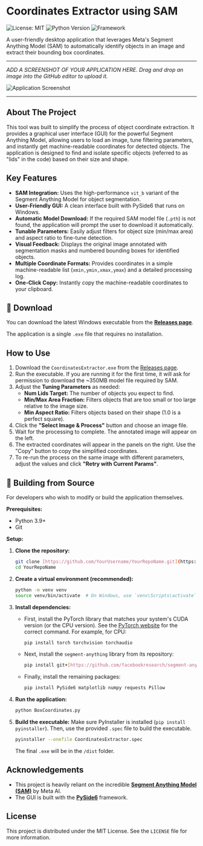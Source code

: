 # Coordinates Extractor using SAM

![License: MIT](https://img.shields.io/badge/License-MIT-yellow.svg)
![Python Version](https://img.shields.io/badge/Python-3.9%2B-blue.svg)
![Framework](https://img.shields.io/badge/Framework-PySide6-cyan.svg)

A user-friendly desktop application that leverages Meta's Segment Anything Model (SAM) to automatically identify objects in an image and extract their bounding box coordinates.

---

*ADD A SCREENSHOT OF YOUR APPLICATION HERE. Drag and drop an image into the GitHub editor to upload it.*

![Application Screenshot](placeholder.png) 

---

## About The Project

This tool was built to simplify the process of object coordinate extraction. It provides a graphical user interface (GUI) for the powerful Segment Anything Model, allowing users to load an image, tune filtering parameters, and instantly get machine-readable coordinates for detected objects. The application is designed to find and isolate specific objects (referred to as "lids" in the code) based on their size and shape.

## Key Features

* **SAM Integration:** Uses the high-performance `vit_b` variant of the Segment Anything Model for object segmentation.
* **User-Friendly GUI:** A clean interface built with PySide6 that runs on Windows.
* **Automatic Model Download:** If the required SAM model file (`.pth`) is not found, the application will prompt the user to download it automatically.
* **Tunable Parameters:** Easily adjust filters for object size (min/max area) and aspect ratio to fine-tune detection.
* **Visual Feedback:** Displays the original image annotated with segmentation masks and numbered bounding boxes for identified objects.
* **Multiple Coordinate Formats:** Provides coordinates in a simple machine-readable list (`xmin,ymin,xmax,ymax`) and a detailed processing log.
* **One-Click Copy:** Instantly copy the machine-readable coordinates to your clipboard.

## 🚀 Download

You can download the latest Windows executable from the **[Releases page](https://github.com/YourUsername/YourRepoName/releases/latest)**.

The application is a single `.exe` file that requires no installation.

## How to Use

1.  Download the `CoordinatesExtractor.exe` from the [Releases page](https://github.com/YourUsername/YourRepoName/releases/latest).
2.  Run the executable. If you are running it for the first time, it will ask for permission to download the ~350MB model file required by SAM.
3.  Adjust the **Tuning Parameters** as needed:
    * **Num Lids Target:** The number of objects you expect to find.
    * **Min/Max Area Fraction:** Filters objects that are too small or too large relative to the image size.
    * **Min Aspect Ratio:** Filters objects based on their shape (1.0 is a perfect square).
4.  Click the **"Select Image & Process"** button and choose an image file.
5.  Wait for the processing to complete. The annotated image will appear on the left.
6.  The extracted coordinates will appear in the panels on the right. Use the "Copy" button to copy the simplified coordinates.
7.  To re-run the process on the same image with different parameters, adjust the values and click **"Retry with Current Params"**.

## 🔧 Building from Source

For developers who wish to modify or build the application themselves.

**Prerequisites:**
* Python 3.9+
* Git

**Setup:**

1.  **Clone the repository:**
    ```bash
    git clone [https://github.com/YourUsername/YourRepoName.git](https://github.com/YourUsername/YourRepoName.git)
    cd YourRepoName
    ```

2.  **Create a virtual environment (recommended):**
    ```bash
    python -m venv venv
    source venv/bin/activate  # On Windows, use `venv\Scripts\activate`
    ```

3.  **Install dependencies:**
    * First, install the PyTorch library that matches your system's CUDA version (or the CPU version). See the [PyTorch website](https://pytorch.org/get-started/locally/) for the correct command. For example, for CPU:
        ```bash
        pip install torch torchvision torchaudio
        ```
    * Next, install the `segment-anything` library from its repository:
         ```bash
        pip install git+[https://github.com/facebookresearch/segment-anything.git](https://github.com/facebookresearch/segment-anything.git)
        ```
    * Finally, install the remaining packages:
        ```bash
        pip install PySide6 matplotlib numpy requests Pillow
        ```

4.  **Run the application:**
    ```bash
    python BoxCoordinates.py
    ```
5. **Build the executable:**
    Make sure PyInstaller is installed (`pip install pyinstaller`). Then, use the provided `.spec` file to build the executable.
     ```bash
    pyinstaller --onefile CoordinatesExtractor.spec
    ```
    The final `.exe` will be in the `/dist` folder.

## Acknowledgements

* This project is heavily reliant on the incredible **[Segment Anything Model (SAM)](https://github.com/facebookresearch/segment-anything)** by Meta AI.
* The GUI is built with the **[PySide6](https://www.qt.io/qt-for-python)** framework.

## License

This project is distributed under the MIT License. See the `LICENSE` file for more information.